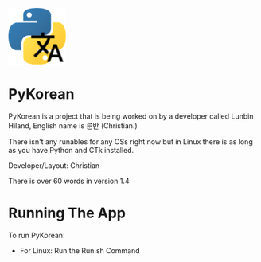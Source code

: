 ![PyKorean Logo](Images/Icons/PyKorean.png)

# PyKorean

PyKorean is a project that is being worked on by a developer called Lunbin Hiland, English name is 룬반 (Christian.)

There isn't any runables for any OSs right now but in Linux there is as long as you have Python and CTk installed.

Developer/Layout: Christian

There is over 60 words in version 1.4

# Running The App
To run PyKorean:
 - For Linux: Run the Run.sh Command
